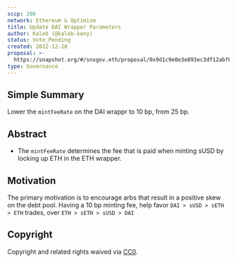 ```yaml
---
sccp: 266
network: Ethereum & Optimism
title: Update DAI Wrapper Parameters
author: Kaleb (@kaleb-keny)
status: Vote_Pending
created: 2022-12-20
proposal: >-
  https://snapshot.org/#/snxgov.eth/proposal/0x9d1c9e0e3e893ec3df12abf0505ba54582c63e66600ea68443fe2bd18affc953
type: Governance
---
```


<!--You can leave these HTML comments in your merged SCCP and delete the visible duplicate text guides, they will not appear and may be helpful to refer to if you edit it again. This is the suggested template for new SCCPs. Note that an SCCP number will be assigned by an editor. When opening a pull request to submit your SCCP, please use an abbreviated title in the filename, `sccp-draft_title_abbrev.md`. The title should be 44 characters or less.-->

## Simple Summary

<!--"If you can't explain it simply, you don't understand it well enough." Provide a simplified and layman-accessible explanation of the SCCP.-->

Lower  the `mintFeeRate` on the DAI wrappr to 10 bp, from 25 bp.

## Abstract

<!--A short (~200 word) description of the variable change proposed.-->

- The `mintFeeRate` determines the fee that is paid when minting sUSD by locking up ETH in the ETH wrapper.

## Motivation

<!--The motivation is critical for SCCPs that want to update variables within Synthetix. It should clearly explain why the existing variable is not incentive aligned. SCCP submissions without sufficient motivation may be rejected outright.-->

The primary motivation is to encourage arbs that result in a positive skew on the debt pool. Having a 10 bp minting fee, help favor `DAI > sUSD > sETH > ETH` trades, over `ETH > sETH > sUSD > DAI`


## Copyright

Copyright and related rights waived via [CC0](https://creativecommons.org/publicdomain/zero/1.0/).
